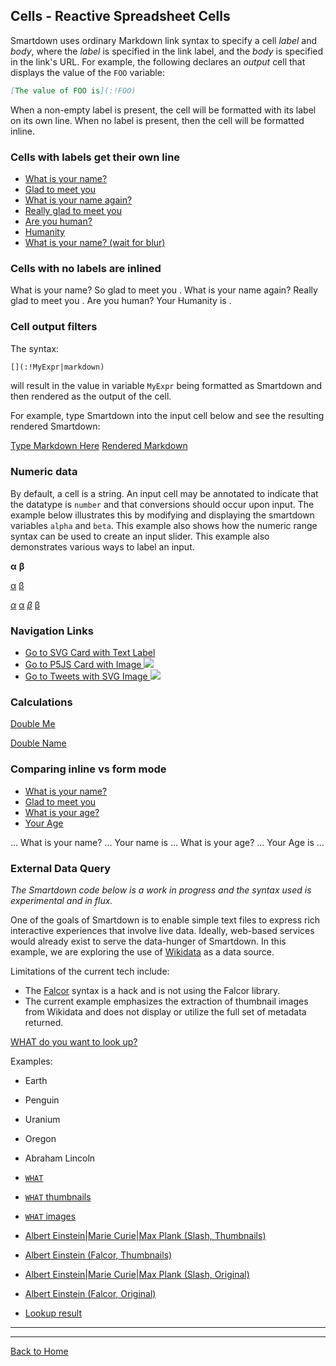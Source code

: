 ## Cells - Reactive Spreadsheet Cells

Smartdown uses ordinary Markdown link syntax to specify a cell *label* and *body*, where the *label* is specified in the link label, and the *body* is specified in the link's URL. For example, the following declares an *output* cell that displays the value of the `FOO` variable:

```markdown
[The value of FOO is](:!FOO)
```

When a non-empty label is present, the cell will be formatted with its label on its own line. When no label is present, then the cell will be formatted inline.

### Cells with labels get their own line

- [What is your name?](:?NAME)
- [Glad to meet you](:!NAME)
- [What is your name again?](:?NAME)
- [Really glad to meet you](:!NAME)
- [Are you human?](:XHUMAN)
- [Humanity](:!HUMAN)
- [What is your name? (wait for blur)](:?NAME|text)


### Cells with no labels are inlined

What is your name? [](:?NAME) So glad to meet you [](:!NAME). What is your name again? [](:?NAME) Really glad to meet you [](:!NAME).
Are you human? [](:XHUMAN) Your Humanity is [](:!HUMAN).

### Cell output filters

The syntax:

```markdown
[](:!MyExpr|markdown)

```

will result in the value in variable `MyExpr` being formatted as Smartdown and then rendered as the output of the cell.

For example, type Smartdown into the input cell below and see the resulting rendered Smartdown:

[Type Markdown Here](:?MyMarkdown)
[Rendered Markdown](:!MyMarkdown|markdown)


### Numeric data

By default, a cell is a string. An input cell may be annotated to indicate that the datatype is `number` and that conversions should occur upon input. The example below illustrates this by modifying and displaying the smartdown variables `alpha` and `beta`. This example also shows how the numeric range syntax can be used to create an input slider. This example also demonstrates various ways to label an input.

**α** [](:?alpha|number) [](:-alpha/0/100/0.01)
**β** [](:?beta|number) [](:-beta/0/100/0.01)

[α](:?alpha|number) [](:-alpha/0/100/0.01)
[β](:?beta|number) [](:-beta/0/100/0.01)

[$\alpha$](:?alpha|number) [α](:-alpha/0/100/0.01)
[$\beta$](:?beta|number) [β](:-beta/0/100/0.01)

### Navigation Links

- [Go to SVG Card with Text Label](:@SVG)
- [Go to P5JS Card with Image ![](https://upload.wikimedia.org/wikipedia/commons/1/12/Earth_within_celestial_sphere.gif)](:@P5JS)
- [Go to Tweets with SVG Image ![](/media/lighthouse/pulse)](:@Tweets)

### Calculations

[Double Me](:=DNAME=NAME+NAME)

[Double Name](:!DNAME)


### Comparing inline vs form mode

- [What is your name?](:?NAME)
- [Glad to meet you](:!NAME)
- [What is your age?](:?AGE|number)
- [Your Age](:!AGE)

... What is your name? [](:?NAME) ... Your name is [](:!NAME) ... What is your age? [](:?AGE|number) ... Your Age is [](:!AGE) ...


### External Data Query

*The Smartdown code below is a work in progress and the syntax used is experimental and in flux.*

One of the goals of Smartdown is to enable simple text files to express rich interactive experiences that involve live data. Ideally, web-based services would already exist to serve the data-hunger of Smartdown. In this example, we are exploring the use of [Wikidata](https://www.wikidata.org) as a data source.

Limitations of the current tech include:

- The [Falcor](https://netflix.github.io/falcor/) syntax is a hack and is not using the Falcor library.
- The current example emphasizes the extraction of thumbnail images from Wikidata and does not display or utilize the full set of metadata returned.

[WHAT do you want to look up?](:?WHAT)

Examples:
- Earth
- Penguin
- Uranium
- Oregon
- Abraham Lincoln
- [`WHAT`](:=LOOKUP=/wikidata["`WHAT`"])
- [`WHAT` thumbnails](:=LOOKUP=/wikidataThumbs["`WHAT`"])
- [`WHAT` images](:=LOOKUP=/wikidataImages["`WHAT`"])


- [Albert Einstein|Marie Curie|Max Plank (Slash, Thumbnails)](:=LOOKUP=/wikidataThumbs/Albert%20Einstein|Marie%20Curie|Max%20Plank)
- [Albert Einstein (Falcor, Thumbnails)](:=LOOKUP=/wikidataThumbs["Albert%20Einstein"])
- [Albert Einstein|Marie Curie|Max Plank (Slash, Original)](:=LOOKUP=/wikidataImages/Albert%20Einstein|Marie%20Curie|Max%20Plank)
- [Albert Einstein (Falcor, Original)](:=LOOKUP=/wikidataImages["Albert%20Einstein"])
- [Lookup result](:!LOOKUP)

---

[](:!LOOKUP)

---

[Back to Home](:@Home)

